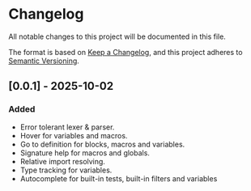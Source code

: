 # Changelog

All notable changes to this project will be documented in this file.

The format is based on [Keep a Changelog](https://keepachangelog.com/en/1.1.0/),
and this project adheres to [Semantic Versioning](https://semver.org/spec/v2.0.0.html).

## [0.0.1] - 2025-10-02

### Added

- Error tolerant lexer & parser.
- Hover for variables and macros.
- Go to definition for blocks, macros and variables.
- Signature help for macros and globals.
- Relative import resolving.
- Type tracking for variables.
- Autocomplete for built-in tests, built-in filters and variables
